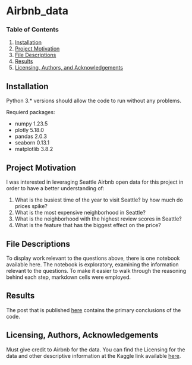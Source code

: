 # Airbnb_data

### Table of Contents

1. [Installation](#installation)
2. [Project Motivation](#motivation)
3. [File Descriptions](#files)
4. [Results](#results)
5. [Licensing, Authors, and Acknowledgements](#licensing)

## Installation <a name="installation"></a>

Python 3.* versions should allow the code to run without any problems.

Requierd packages:
- numpy 1.23.5
- plotly 5.18.0
- pandas 2.0.3
- seaborn 0.13.1
- matplotlib 3.8.2

## Project Motivation<a name="motivation"></a>

I was interested in leveraging Seattle Airbnb open data for this project in order to have a better understanding of:

1. What is the busiest time of the year to visit Seattle? by how much do prices spike?
2. What is the most expensive neighborhood in Seattle?
3. What is the neighborhood with the highest review scores in Seattle?
4. What is the feature that has the biggest effect on the price?

## File Descriptions <a name="files"></a>

To display work relevant to the questions above, there is one notebook available here. The notebook is exploratory, examining the information relevant to the questions. To make it easier to walk through the reasoning behind each step, markdown cells were employed.

## Results<a name="results"></a>

The post that is published  [here](https://reemalessa1.github.io/) contains the primary conclusions of the code.

## Licensing, Authors, Acknowledgements<a name="licensing"></a>

Must give credit to Airbnb for the data. You can find the Licensing for the data and other descriptive information at the Kaggle link available [here](https://www.kaggle.com/datasets/airbnb/seattle).
